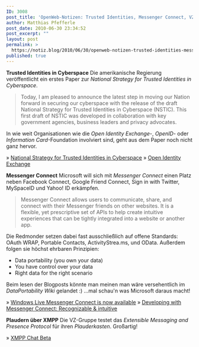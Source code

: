 ```yaml
---
ID: 3008
post_title: 'OpenWeb-Notizen: Trusted Identities, Messenger Connect, VZ, XMPP'
author: Matthias Pfefferle
post_date: 2010-06-30 23:34:52
post_excerpt: ""
layout: post
permalink: >
  https://notiz.blog/2010/06/30/openweb-notizen-trusted-identities-messenger-connect-vz-xmpp/
published: true
---
```

<strong>Trusted Identities in Cyberspace</strong>
Die amerikanische Regierung veröffentlicht ein erstes Paper zur <em>National Strategy for Trusted Identities in Cyberspace</em>.
<blockquote>Today, I am pleased to announce the latest step in moving our Nation forward in securing our cyberspace with the release of the draft National Strategy for Trusted Identities in Cyberspace (NSTIC). This first draft of NSTIC was developed in collaboration with key government agencies, business leaders and privacy advocates.</blockquote>
In wie weit Organisationen wie die <em>Open Identity Exchange</em>-, <em>OpenID</em>- oder  <em>Information Card</em>-Foundation involviert sind,  geht aus dem Paper noch nicht ganz hervor.

&raquo; <a href="http://www.whitehouse.gov/blog/2010/06/25/national-strategy-trusted-identities-cyberspace?utm_source=related">National Strategy for Trusted Identities in Cyberspace</a>
&raquo; <a href="http://openidentityexchange.org/">Open Identity Exchange</a>

<strong>Messenger Connect</strong>
Microsoft will sich mit <em>Messenger Connect</em> einen Platz neben Facebook Connect, Google Friend Connect, Sign in with Twitter, MySpaceID und Yahoo! ID erkämpfen.

<blockquote>Messenger Connect allows users to communicate, share, and connect with their Messenger friends on other websites. It is a flexible, yet prescriptive set of APIs to help create intuitive experiences that can be tightly integrated into a website or another app.</blockquote>

Die Redmonder setzen dabei fast ausschließlich auf offene Standards: OAuth WRAP, Portable Contacts, ActivityStrea.ms, und OData. Außerdem folgen sie höchst ehrbaren Prinzipien:

<ul><li>Data portability (you own your data)</li>
<li>You have control over your data</li>
<li>Right data for the right scenario</li></ul>

Beim lesen der Blogposts könnte man meinen man wäre versehentlich im <em>DataPortability Wiki</em> gelandet :) ...mal schau'n was Microsoft daraus macht!

&raquo; <a href="http://windowsteamblog.com/windows_live/b/windowslive/archive/2010/06/28/messenger-connect-is-now-available.aspx">Windows Live Messenger Connect is now available</a>
&raquo; <a href="http://windowsteamblog.com/windows_live/b/developer/archive/2010/06/27/developing-with-messenger-connect.aspx">Developing with Messenger Connect: Recognizable & intuitive</a>

<strong>Plaudern über XMPP</strong>
Die VZ-Gruppe testet das <em>Extensible Messaging and Presence Protocol</em> für ihren <em>Plauderkasten</em>. Großartig!

&raquo; <a href="http://developer.studivz.net/2010/06/30/xmpp-chat-beta/">XMPP Chat Beta</a>
